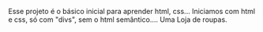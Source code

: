 Esse projeto é o básico inicial para aprender html, css...
Iniciamos com html e css, só com "divs", sem o html semântico....
Uma Loja de roupas.